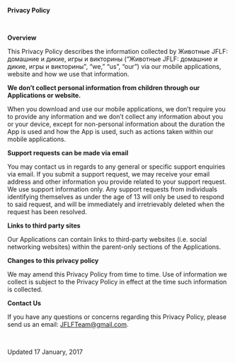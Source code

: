 <html>
<head>
  <meta http-equiv="Content-Type" content="text/html; charset=utf-8">
  <meta http-equiv="Content-Style-Type" content="text/css">
  <title></title>
  <meta name="Generator" content="Cocoa HTML Writer">
  <meta name="CocoaVersion" content="1404.47">
  <style type="text/css">
  </style>
</head>
<body>
<p class="p1"><span class="s1"><b>Privacy Policy</b></span></p>
<p class="p2"><span class="s1"></span><br></p>
<p class="p3"><span class="s1"><b>Overview</b></span></p>
<p class="p4"><span class="s1">This Privacy Policy describes the information collected by Животные JFLF: домашние и дикие, игры и викторины (“Животные JFLF: домашние и дикие, игры и викторины", “we,” “us”, “our”) via our mobile applications, website and how we use that information.</span></p>
<p class="p3"><span class="s1"><b>We don’t collect personal information from children through our Applications or website.</b></span></p>
<p class="p4"><span class="s1">When you download and use our mobile applications, we don’t require you to provide any information and we don’t collect any information about you or your device, except for non-personal information about the duration the App is used and how the App is used, such as actions taken within our mobile applications.<span class="Apple-converted-space"> </span></span></p>
<p class="p3"><span class="s1"><b>Support requests can be made via email</b></span></p>
<p class="p4"><span class="s1">You may contact us in regards to any general or specific support enquiries via email. If you submit a support request, we may receive your email address and other information you provide related to your support request. We use support information only. Any support requests from individuals identifying themselves as under the age of 13 will only be used to respond to said request, and will be immediately and irretrievably deleted when the request has been resolved.</span></p>
<p class="p3"><span class="s1"><b>Links to third party sites</b></span></p>
<p class="p4"><span class="s1">Our Applications can contain links to third-party websites (i.e. social networking websites) within the parent-only sections of the Applications.</span></p>
<p class="p3"><span class="s1"><b>Changes to this privacy policy</b></span></p>
<p class="p4"><span class="s1">We may amend this Privacy Policy from time to time. Use of information we collect is subject to the Privacy Policy in effect at the time such information is collected.</span></p>
<p class="p3"><span class="s1"><b>Contact Us</b></span></p>
<p class="p4"><span class="s1">If you have any questions or concerns regarding this Privacy Policy, please send us an email: <a href="mailto:JFLFTeam@gmail.com"><span class="s2">JFLFTeam@gmail.com</span></a>.</span></p>
<p class="p2"><span class="s1"></span><br></p>
<p class="p4"><span class="s1">Updated 17 January, 2017</span></p>
</body>
</html>
